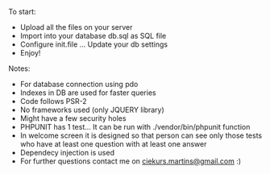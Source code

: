 To start:
* Upload all the files on your server
* Import into your database db.sql as SQL file
* Configure init.file ... Update your db settings
* Enjoy! 


Notes: 
* For database connection using pdo
* Indexes in DB are used for faster queries
* Code follows PSR-2
* No frameworks used (only JQUERY library)
* Might have a few security holes
* PHPUNIT has 1 test... It can be run with ./vendor/bin/phpunit function 
* In welcome screen it is designed so that person can see only
those tests who have at least one question with at least one answer
* Dependecy injection is used
* For further questions contact me on ciekurs.martins@gmail.com :)
